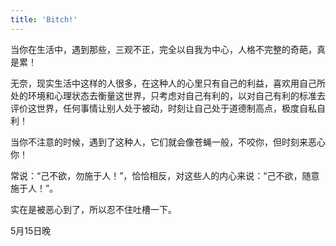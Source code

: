 ```yaml
---
title: 'Bitch!'
---
```

 
当你在生活中，遇到那些，三观不正，完全以自我为中心，人格不完整的奇葩，真是累！  

无奈，现实生活中这样的人很多，在这种人的心里只有自己的利益，喜欢用自己所处的环境和心理状态去衡量这世界，只考虑对自己有利的，以对自己有利的标准去评价这世界，任何事情让别人处于被动，时刻让自己处于道德制高点，极度自私自利！  

当你不注意的时候，遇到了这种人，它们就会像苍蝇一般，不咬你，但时刻来恶心你！  


常说：“己不欲，勿施于人！”，恰恰相反，对这些人的内心来说：“己不欲，随意施于人！”。  

实在是被恶心到了，所以忍不住吐槽一下。

5月15日晚
